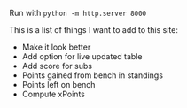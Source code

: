 Run with `python -m http.server 8000`

This is a list of things I want to add to this site:
- Make it look better
- Add option for live updated table
- Add score for subs
- Points gained from bench in standings
- Points left on bench
- Compute xPoints 
